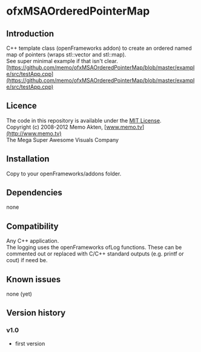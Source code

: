 ofxMSAOrderedPointerMap
=====================================

Introduction
------------
C++ template class (openFrameworks addon) to create an ordered named map of pointers (wraps stl::vector and stl::map).  
See super minimal example if that isn't clear. 
[https://github.com/memo/ofxMSAOrderedPointerMap/blob/master/example/src/testApp.cpp](https://github.com/memo/ofxMSAOrderedPointerMap/blob/master/example/src/testApp.cpp)

Licence
-------
The code in this repository is available under the [MIT License](https://secure.wikimedia.org/wikipedia/en/wiki/Mit_license).  
Copyright (c) 2008-2012 Memo Akten, [www.memo.tv](http://www.memo.tv)  
The Mega Super Awesome Visuals Company


Installation
------------
Copy to your openFrameworks/addons folder.

Dependencies
------------
none

Compatibility
------------
Any C++ application.  
The logging uses the openFrameworks ofLog functions. These can be commented out or replaced with C/C++ standard outputs (e.g. printf or cout) if need be.


Known issues
------------
none (yet)

Version history
------------
### v1.0
- first version